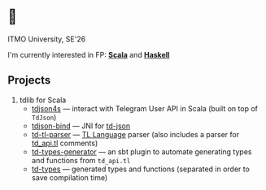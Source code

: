 # 🐒
ITMO University, SE'26

I'm currently interested in FP:
[**Scala**](https://www.scala-lang.org/)
and [**Haskell**](https://www.haskell.org/)


## Projects

1. tdlib for Scala
   - [tdjson4s](https://github.com/ablearthy/tdjson4s) — interact with
     Telegram User API in Scala (built on top of `TdJson`)
   - [tdjson-bind](https://github.com/ablearthy/tdjson-bind) — JNI for
     [td-json](https://core.telegram.org/tdlib/docs/td__json__client_8h.html)
   - [td-tl-parser](https://github.com/ablearthy/td-tl-parser) — [TL
     Language](https://core.telegram.org/mtproto/TL) parser (also includes a
     parser for
     [td_api.tl](https://github.com/tdlib/td/blob/93c42f6d7c1209937431469f80427d48907f1b8d/td/generate/scheme/td_api.tl)
     comments)
   - [td-types-generator](https://github.com/ablearthy/td-types-generator) — an
     sbt plugin to automate generating types and functions from `td_api.tl`
   - [td-types](https://github.com/ablearthy/td-types) — generated types and
     functions (separated in order to save compilation time)
